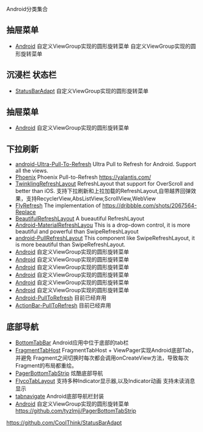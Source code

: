 Android分类集合

## 抽屉菜单 
- [Android](xxxxx)  自定义ViewGroup实现的圆形旋转菜单
   自定义ViewGroup实现的圆形旋转菜单
## 沉浸栏 状态栏 
- [StatusBarAdapt](https://github.com/CoolThink/StatusBarAdapt)  自定义ViewGroup实现的圆形旋转菜单
## 抽屉菜单 
- [Android](xxxxx)  自定义ViewGroup实现的圆形旋转菜单   
## 下拉刷新 
- [android-Ultra-Pull-To-Refresh](https://github.com/liaohuqiu/android-Ultra-Pull-To-Refresh)  Ultra Pull to Refresh for Android. Support all the views.
- [Phoenix](https://github.com/Yalantis/Phoenix)  Phoenix Pull-to-Refresh https://yalantis.com/     
- [TwinklingRefreshLayout](https://github.com/lcodecorex/TwinklingRefreshLayout)  RefreshLayout that support for OverScroll and better than iOS. 
    支持下拉刷新和上拉加载的RefreshLayout,自带越界回弹效果，支持RecyclerView,AbsListView,ScrollView,WebView
- [FlyRefresh](https://github.com/race604/FlyRefresh)  The implementation of https://dribbble.com/shots/2067564-Replace
- [BeautifulRefreshLayout](https://github.com/android-cjj/BeautifulRefreshLayout)  A bueautiful RefreshLayout
- [Android-MaterialRefreshLayou](https://github.com/android-cjj/Android-MaterialRefreshLayout)  This is a drop-down control, it is more beautiful and powerful than SwipeRefreshLayout
- [android-PullRefreshLayout](https://github.com/baoyongzhang/android-PullRefreshLayout)  This component like SwipeRefreshLayout, it is more beautiful than SwipeRefreshLayout.
- [Android](xxxxx)  自定义ViewGroup实现的圆形旋转菜单
- [Android](xxxxx)  自定义ViewGroup实现的圆形旋转菜单
- [Android](xxxxx)  自定义ViewGroup实现的圆形旋转菜单
- [Android](xxxxx)  自定义ViewGroup实现的圆形旋转菜单
- [Android](xxxxx)  自定义ViewGroup实现的圆形旋转菜单
- [Android](xxxxx)  自定义ViewGroup实现的圆形旋转菜单 
- [Android-PullToRefresh](https://github.com/chrisbanes/Android-PullToRefresh)  目前已经弃用
- [ActionBar-PullToRefresh](https://github.com/chrisbanes/ActionBar-PullToRefresh)  目前已经弃用      
## 底部导航 
- [BottomTabBar](https://github.com/DevinFu/BottomTabBar)  Android应用中位于底部的tab栏
- [FragmentTabHost](https://github.com/hlgao/FragmentTabHost)  FragmentTabHost + ViewPager实现Android底部Tab，并避免
    Fragment之间切换时每次都会调用onCreateView方法，导致每次Fragment的布局都重绘。
- [PagerBottomTabStrip](https://github.com/tyzlmjj/PagerBottomTabStrip)  炫酷底部导航
- [FlycoTabLayout](https://github.com/H07000223/FlycoTabLayout)  支持多种Indicator显示器,以及Indicator动画 支持未读消息显示
- [tabnavigate](https://github.com/linuxiao/tabnavigate)  Android底部导航栏封装
- [Android](xxxxx)  自定义ViewGroup实现的圆形旋转菜单       
    https://github.com/tyzlmjj/PagerBottomTabStrip
    
https://github.com/CoolThink/StatusBarAdapt    